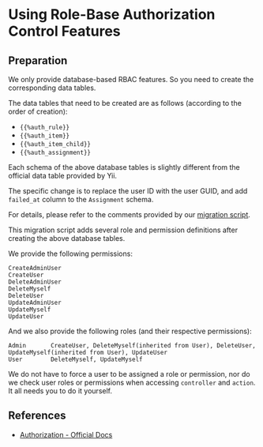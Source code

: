 # Using Role-Base Authorization Control Features

## Preparation

We only provide database-based RBAC features. So you need to create the corresponding data tables.

The data tables that need to be created are as follows (according to the order of creation):

- `{{%auth_rule}}`
- `{{%auth_item}}`
- `{{%auth_item_child}}`
- `{{%auth_assignment}}`

Each schema of the above database tables is slightly different from the official data table provided by Yii.

The specific change is to replace the user ID with the user GUID, and add `failed_at` column to the `Assignment` schema.

For details, please refer to the comments provided by our [migration script](../../rbac/migrations/M170310150337CreateAuthTables.php).

This migration script adds several role and permission definitions after creating the above database tables.

We provide the following permissions:

    CreateAdminUser
    CreateUser
    DeleteAdminUser
    DeleteMyself
    DeleteUser
    UpdateAdminUser
    UpdateMyself
    UpdateUser

And we also provide the following roles (and their respective permissions):

    Admin       CreateUser, DeleteMyself(inherited from User), DeleteUser, UpdateMyself(inherited from User), UpdateUser
    User        DeleteMyself, UpdateMyself

We do not have to force a user to be assigned a role or permission,
nor do we check user roles or permissions when accessing `controller` and `action`.
It all needs you to do it yourself.

## References

- [Authorization - Official Docs](http://www.yiiframework.com/doc-2.0/guide-security-authorization.html)